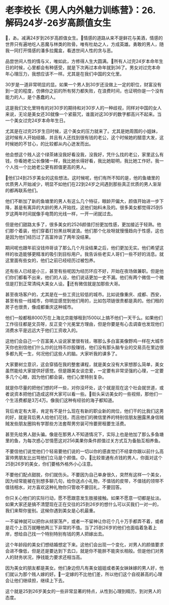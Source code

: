 # 老李校长《男人内外魅力训练营》：26.解码24岁-26岁高颜值女生

🎼，あ。减满24岁到26岁高颜值女生。🎼情感的道路从来不是鲜花与美酒，情感的世界只有遍地吃人恶魔与林类的败骨。唯有杜劫之人，方成英雄。勇敢的男人，随我一同打开情感的潘多拉魔盒，看透世间人性的贪与恶。

品尝世间人性的情与义，唯如此，方修得人生大圆满。🎼所有人过完24岁本命年生日的时候，心里都会有种感受，就是下次再过本命年就到36了。男女对过完本命年心理压力，我想应该不一样。尤其是在我们中国的文化里。

30岁是一道非常明显的显。如果一个男人到30岁还没做上一定的职位，财富没有到一定的程度，仿佛你之前的所有努力都失败，在浪费时间，也证明你是一个没有能力的人，是个愚蠢的人。

这是我们文化里特有的对30岁的期待和对30岁人的一种歧视，同样对中国的女人来说，无论是美女还30就像一个紧箍咒，谁面对这30岁的数字都高兴不起来。当一个美女过完24岁本命年生日。

尤其是在过完25岁生日时候，这个美女的压力就来了。尤其是她周围的小姐妹，这时候有人开始结婚，并且有人还找到很有钱的老公，这个时候她的醋意大发，这时候她的不甘心，的比较都从内心迸发而出。

他会想这个贱人这个绿茶婊没我好看没我，没我好，凭什么找的老公，家里这么有钱，你看她老公长像猪一样，我比她长得好看，我比她聪明，我比她工作好。我一个人找一个比她老公更有颜值更高的男人。

🎼他们24到25岁美女的这些想法。这时候呢，他们有所不知的是，他的鱼塘里的优质男人开始减少，明显不如他们在22到24岁之间遇到那些真正优质的男人渐渐的都再联系他们。

他们不断加了新的鱼塘里的男人有这么几个特征，眼龄开偏大，颜值开始进一步下降，甚是有离异的大龄的男人开始找，这他们始料未及的。很多美女都觉得25到5岁这两年时间就像手电筒的光线一样，一开一闭就过去。

但是他们甜路太多了，很多美女的2526颜值打扮更加性感，更加接近于轻熟。他们那个着装，他们穿着打扮黑丝啊波浪。他们那个化妆呀就慢慢趋向于性感，这也是因为他们经历过了高富帅谈了两年没结果。

期间呢也跟年前没钱帅哥谈了那么几个月没结果之后，他们更加无实。他们希望这样的妆造能够更精准的吸引到目标用户。我告诉些老实人哥们一些不好的消息。就这里面有些女的，他们之前已经经历过被包养。

还有些人已经是小三，甚至有些呢因为经历环应不好，开始在夜场做兼职。但是他们你们都看不出来，他们的人设，他们说话更加一史不漏。他们有两个微信一个微信是打到正常清纯大美女人设。🎼还有微信就是加那些大哥。

甚至夜场客户的，尤其是在一些工资比较低的城市。比如说像重庆、成都、西安，甚至有些一线城市，你明显感觉到他们用的，比如包项链很贵都是真的。他们租的房子也很贵，像成都重庆这种城市。

他们一般都租8000万在上海北京能够租到1500以上搞不他们一天干么。如果他们工作往往都是文员呀，反正变个光冕堂方理由，但是你要是有心去调查也发现他们消费水平是远远大于他们工资收入的。

这他们会自己一个百富美人设说家里很有钱，哪那么多白富美像野鸡一样在大城市天你也别信他们什么炒的比特币炒股赚钱，他们没有那头脑专业的交易员在里边很多都九死一生，何况他们这些人的脑。大家听我的课多了。

大家要树立意识，这会穿插在我的整套课程，就是美女没有大家想那么简单，美女虽然能给大家提供好感觉。但是跟美女谈恋爱，一定要有非常坚强的心理，一定要多几个心眼，因为他们都会装，他们心里特别复杂。

就是你尽量的把他们想的坏一些，对你没坏处，这个就是现在这个社会就世道，或者说资本把他们造成这样大家可以看一些。🎼街头采访美女的一些视频，那他们一个生活费都是3万4万。像我们这种有经验的海子都知道。

背后肯定有大哥，肯定有不是什么现在有新的职业新的岗位，他们干的比我们这男的好，就是背后男人给他们花钱，而且他们的微信里养的特别信朋友圈露黑身信贼贼发些朋友圈钩有学那些方法套帮男穷装可怜要房租要生活费。

甚至先给男人甜头骗。像是在那男人不知道情况下，实际上也是他加了那么多鱼塘里的鱼，为每次惑心甘情愿这对256美果你条件颜值过关方式互为备胎互相养鱼。

不要信他们说觉他们个轻易要他们说的一切以你的感直觉们不经拿你跟以前什么高富帅男朋友比出骂他们立马是个颜值。😊，🎼比较普通有点钱的男人，你面对这个25到26岁的美女，你们要格外格外小心注意。

不要他们配点甜脱，你们就伤头。不要因为自己单身很久，突然有这样一个美女，因为经常能被在别想多聊几句，给你送点小礼物，不值钱的皮带，不值钱的领带不值钱相水，对方喜欢这种礼物你只管收不要回礼，不要回答。

你只关心他们的实际行动，愿不愿跟意发生肢接接触。如果不愿意一切都是扯淡。如果大家还是搞不清楚现在正在交往的25到26岁的想什么可以买我们一对一的，我们来帮你鉴别。这候你遇到美女是心机最重。

一不留神就可以把你从倾家荡产，或者一不留神让你花个几十万手都弄不着，或者是花个上百万就睡他两三下非常的不值。当了25到26岁的他们也面临着急着上岸，想给自己找一个特别特别有钱的男人把嫁出去。

这个年龄段的美女们想结婚想定下来。这他们会出现一个变化，对男人的颜值要求会进不像低，但是还是要达到下去口，就是你不能胖不能突长相般。但是他们对男人的财务状况，挣钱能力要求还相当高。

因为美女的朋友都是美女。他们身边但凡有美女姐姐或者美女妹妹嫁的男人好，他们就认为那个贱人嫁的好。🎼一定嫁的不比他们差，所以他们这个自视甚高的心理会让他们继续担，继续上下去。

这个就是25到26岁美女的一些非常显著的特点，从性到心理到精历，到对男人的态度。